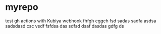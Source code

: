 # myrepo
test gh actions with Kubiya webhook
fhfgh
cggch
fsd
sadas
sadfa
asdsa
sadsdasd
csc
vsdf
fsfdsa
das
sdfsd
dsaf
dasdas
gdfg
ds
